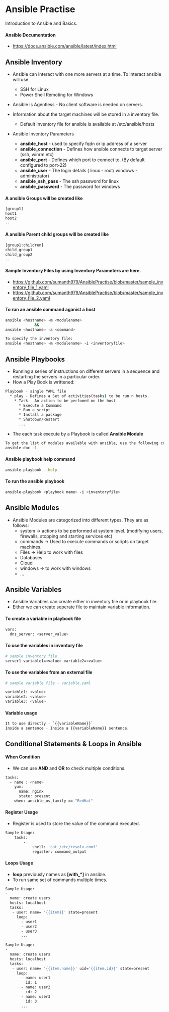 # Ansible Practise
Introduction to Ansible and Basics.

#### Ansible Documentation
* https://docs.ansible.com/ansible/latest/index.html

## Ansible Inventory
* Ansible can interact with one more servers at a time. To interact ansible will use
  * SSH for Linux
  * Power Shell Remoting for Windows

* Ansible is Agentless - No client software is needed on servers.
* Information about the target machines will be stored in a inventory file.
  * Default Inventory file for ansible is available at /etc/ansible/hosts

* Ansible Inventory Parameters
  * **ansible_host** - used to specify fqdn or ip address of a server
  * **ansible_connection** - Defines how ansible connects to target server (ssh, winrm etc)
  * **ansible_port** - Defines which port to connect to. (By default configured to port-22)
  * **ansible_user** - The login details ( linux - root/ windows - administrator)
  * **ansible_ssh_pass** - The ssh password for linux
  * **ansible_password** - The password for windows

#### A ansible Groups will be created like
```bash
[group1]
host1
host2
..
```
#### A ansible Parent child groups will be created like
```bash
[group1:children]
child_group1
child_group2
..
```

#### Sample Inventory Files by using Inventory Parameters are here.
* https://github.com/sumanth979/AnsiblePractise/blob/master/sample_inventory_file_1.yaml
* https://github.com/sumanth979/AnsiblePractise/blob/master/sample_inventory_file_2.yaml

#### To run an ansible command aganist a host
```bash
ansible <hostname> -m <modulename>
             &&
ansible <hostname> -a <command>             
```
```bash
To specify the inventory file:
ansible <hostname> -m <modulename> -i <inventoryfile>           
```

## Ansible Playbooks
* Running a series of instructions on different servers in a sequence and restarting the servers in a particular order.
* How a Play Book is writtened:
```bash
Playbook - single YAML file
  * play - Defines a Set of activities(tasks) to be run n hosts.
    * Task - An action to be perfomed on the host
      * Execute a Command
      * Run a script
      * Install a package
      * Shutdown/Restart
      ...
```
* The each task execute by a Playbook is called **Ansible Module**
```bash
To get the list of modules available with ansible, use the following command:
ansible-doc -l
```

#### Ansible playbook help command
```bash
ansible-playbook --help
```

#### To run the ansible playbook
```bash
ansible-playbook <playbook name> -i <inventoryfile>
```

## Ansible Modules
* Ansible Modules are categorized into different types. They are as follows:
  * system -> actions to be performed at system level. (modifying users, firewalls, stopping and starting services etc)
  * commands -> Used to execute commands or scripts on target machines.
  * Files -> Help to work with files
  * Databases
  * Cloud
  * windows -> to work with windows
  * ...
  
## Ansible Variables
* Ansible Variables can create either in inventory file or in playbook file.
* Either we can create seperate file to maintain variable information.

#### To create a variable in playbook file
```bash
vars:
  dns_server: <server_value>
```

#### To use the variables in inventory file
```bash
# sample inventory file
server1 variable1=<value> variable2=<value>
```

#### To use the variables from an external file
```bash
# sample variable file - variable.yaml

variable1: <value>
variable2: <value>
variable3: <value>
```

#### Variable usage
```bash
It to use directly - `{{variableName}}`
Inside a sentence - Inside a {{variableName}} sentence.
```

## Conditional Statements & Loops in Ansible

#### When Condition
* We can use **AND** and **OR** to check multiple conditions.
```bash
tasks:
  - name : <name>
    yum:
      name: nginx 
      state: present
    when: ansible_os_family == "RedHat"
```

#### Register Usage
* Register is used to store the value of the command executed.
```bash
Sample Usage:
    tasks:
        -
            shell: 'cat /etc/resolv.conf'
            register: command_output
```

#### Loops Usage
* **loop** previously names as **[with_*]** in ansible.
* To run same set of commands multiple times.
```bash
Sample Usage:
-
  name: create users
  hosts: localhost
  tasks:
   - user: name= '{{item}}' state=present
     loop:
       - user1
       - user2
       - user3
       ...
```
```bash
Sample Usage:
-
  name: create users
  hosts: localhost
  tasks:
   - user: name= '{{item.name}}' uid='{{item.id}}' state=present
     loop:
       - name: user1
         id: 1
       - name: user2
         id: 2
       - name: user3
         id: 3
       ...
```



